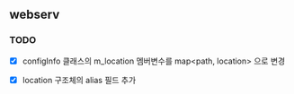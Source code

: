 ## webserv
### TODO
- [x] configInfo 클래스의 m_location 멤버변수를  map<path, location> 으로 변경
- [x] location 구조체의 alias 필드 추가 


